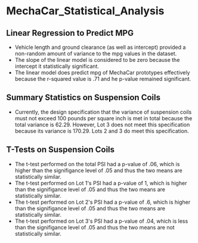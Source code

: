 # MechaCar_Statistical_Analysis

## Linear Regression to Predict MPG

* Vehicle length and ground clearance (as well as intercept) provided a non-random amount of variance to the mpg values in the dataset. 
* The slope of the linear model is considered to be zero because the intercept it statistically significant. 
* The linear model does predict mpg of MechaCar prototypes effectively because the r-squared value is .71 and he p-value remained significant. 

## Summary Statistics on Suspension Coils
* Currently, the design specification that the variance of suspension coils must not exceed 100 pounds per square inch is met in total because the total variance is 62.29. However, Lot 3 does not meet this specification because its variance is 170.29. Lots 2 and 3 do meet this specification. 

## T-Tests on Suspension Coils
* The t-test performed on the total PSI had a p-value of .06, which is higher than the signifigance level of .05 and thus the two means are statistically similar.
* The t-test performed on Lot 1's PSI had a p-value of 1, which is higher than the signifigance level of .05 and thus the two means are statistically similar. 
* The t-test performed on Lot 2's PSI had a p-value of .6, which is higher than the signifigance level of .05 and thus the two means are statistically similar. 
* The t-test performed on Lot 3's PSI had a p-value of .04, which is less than the signifigance level of .05 and thus the two means are not statistically similar.
